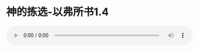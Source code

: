 # 神的拣选-以弗所书1.4

<audio style="width: 100%;" preload="false" controls controlslist="nodownload"><source src="//cdn.simai.ml/audio/mp3/old/12344.mp3" type="audio/mpeg">Your browser does not support the audio element.</audio>


